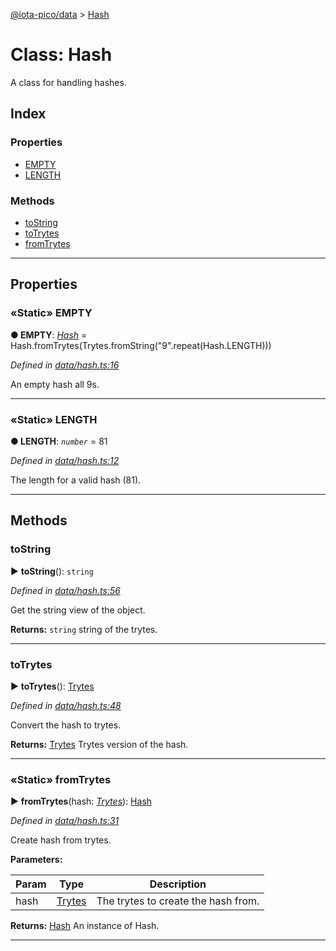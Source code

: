 [@iota-pico/data](../README.md) > [Hash](../classes/hash.md)



# Class: Hash


A class for handling hashes.

## Index

### Properties

* [EMPTY](hash.md#empty)
* [LENGTH](hash.md#length)


### Methods

* [toString](hash.md#tostring)
* [toTrytes](hash.md#totrytes)
* [fromTrytes](hash.md#fromtrytes)



---
## Properties
<a id="empty"></a>

### «Static» EMPTY

**●  EMPTY**:  *[Hash](hash.md)*  =  Hash.fromTrytes(Trytes.fromString("9".repeat(Hash.LENGTH)))

*Defined in [data/hash.ts:16](https://github.com/iotaeco/iota-pico-data/blob/0b1108f/src/data/hash.ts#L16)*



An empty hash all 9s.




___

<a id="length"></a>

### «Static» LENGTH

**●  LENGTH**:  *`number`*  = 81

*Defined in [data/hash.ts:12](https://github.com/iotaeco/iota-pico-data/blob/0b1108f/src/data/hash.ts#L12)*



The length for a valid hash (81).




___


## Methods
<a id="tostring"></a>

###  toString

► **toString**(): `string`



*Defined in [data/hash.ts:56](https://github.com/iotaeco/iota-pico-data/blob/0b1108f/src/data/hash.ts#L56)*



Get the string view of the object.




**Returns:** `string`
string of the trytes.






___

<a id="totrytes"></a>

###  toTrytes

► **toTrytes**(): [Trytes](trytes.md)



*Defined in [data/hash.ts:48](https://github.com/iotaeco/iota-pico-data/blob/0b1108f/src/data/hash.ts#L48)*



Convert the hash to trytes.




**Returns:** [Trytes](trytes.md)
Trytes version of the hash.






___

<a id="fromtrytes"></a>

### «Static» fromTrytes

► **fromTrytes**(hash: *[Trytes](trytes.md)*): [Hash](hash.md)



*Defined in [data/hash.ts:31](https://github.com/iotaeco/iota-pico-data/blob/0b1108f/src/data/hash.ts#L31)*



Create hash from trytes.


**Parameters:**

| Param | Type | Description |
| ------ | ------ | ------ |
| hash | [Trytes](trytes.md)   |  The trytes to create the hash from. |





**Returns:** [Hash](hash.md)
An instance of Hash.






___


